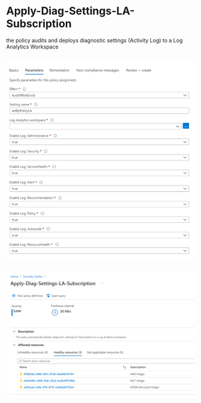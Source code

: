# Apply-Diag-Settings-LA-Subscription

the policy audits and deploys diagnostic settings (Activity Log) to a Log Analytics Workspace

##

![Parameter](./parameter2.png)

##

![Recommendation](./recommendation.png)
